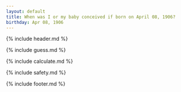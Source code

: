 ```yaml
---
layout: default
title: When was I or my baby conceived if born on April 08, 1906?
birthday: Apr 08, 1906
---
```


{% include header.md %}

{% include guess.md %}

{% include calculate.md %}

{% include safety.md %}

{% include footer.md %}



